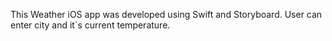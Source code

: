 This Weather iOS app was developed using Swift and Storyboard. User can enter city and it`s current temperature. 
